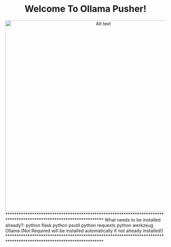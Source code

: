 <div align="center">
  <h1>Welcome To Ollama Pusher!</h1>
  <img src="https://raw.githubusercontent.com/dronerazzo/ollama-pusher/refs/heads/main/templates/ollama-pusher.webp" alt="Alt text" width="600">
</div>
*******************************************************************************************************************
What needs to be installed already?:
python flask
python psutil
python requests
python werkzeug
Ollama (Not Required will be installed automatically if not already installed!)
*******************************************************************************************************************

